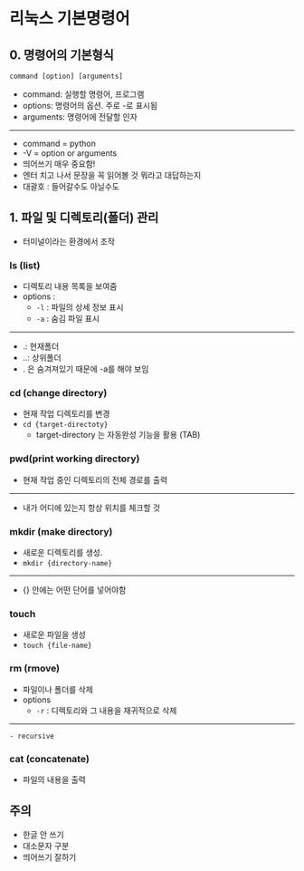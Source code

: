 # 리눅스 기본명령어

## 0. 명령어의 기본형식

```
command [option] [arguments]
```
- command: 실행할 명령어, 프로그램
- options: 명령어의 옵션. 주로 -로 표시됨
- arguments: 명령어에 전달할 인자
---
- command = python
- -V = option or arguments
- 띄어쓰기 매우 중요함!
- 엔터 치고 나서 문장을 꼭 읽어볼 것 뭐라고 대답하는지
- 대괄호 : 들어갈수도 아닐수도

## 1. 파일 및 디렉토리(폴더) 관리

- 터미널이라는 환경에서 조작

### ls (list)

- 디렉토리 내용 목록을 보여줌
- options :
    - `-l` : 파일의 상세 정보 표시 
    - `-a` : 숨김 파일 표시
---
- .: 현재폴더
- ..: 상위폴더
- . 은 숨겨져있기 때문에 -a를 해야 보임

### cd (change directory)

- 현재 작업 디렉토리를 변경
- `cd {target-directoty}`
    - target-directory 는 자동완성 기능을 활용 (TAB)

### pwd(print working directory)

- 현재 작업 중인 디렉토리의 전체 경로를 출력
---
- 내가 어디에 있는지 항상 위치를 체크할 것

### mkdir (make directory)

- 새로운 디렉토리를 생성.
- `mkdir {directory-name}`
---
- {} 안에는 어떤 단어를 넣어야함

### touch

- 새로운 파일을 생성
- `touch {file-name}`

### rm (rmove)

- 파일이나 폴더를 삭제
- options
    - `-r` : 디렉토리와 그 내용을 재귀적으로 삭제
---
    - recursive

### cat (concatenate)

- 파일의 내용을 출력

## 주의

- 한글 안 쓰기
- 대소문자 구분
- 띄어쓰기 잘하기
